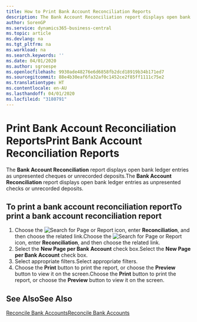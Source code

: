 ```yaml
---
title: How to Print Bank Account Reconciliation Reports
description: The Bank Account Reconciliation report displays open bank ledger entries as unpresented cheques or unrecorded deposits.
author: SorenGP
ms.service: dynamics365-business-central
ms.topic: article
ms.devlang: na
ms.tgt_pltfrm: na
ms.workload: na
ms.search.keywords: ''
ms.date: 04/01/2020
ms.author: sgroespe
ms.openlocfilehash: 9930ade48276e6d6858fb2dcd18919b34b171ed7
ms.sourcegitcommit: 88e4b30eaf6fa32af0c1452ce2f85ff1111c75e2
ms.translationtype: HT
ms.contentlocale: en-AU
ms.lasthandoff: 04/01/2020
ms.locfileid: "3180791"
---
```

# <a name="print-bank-account-reconciliation-reports"></a><span data-ttu-id="bea6b-103">Print Bank Account Reconciliation Reports</span><span class="sxs-lookup"><span data-stu-id="bea6b-103">Print Bank Account Reconciliation Reports</span></span>
<span data-ttu-id="bea6b-104">The **Bank Account Reconciliation** report displays open bank ledger entries as unpresented cheques or unrecorded deposits.</span><span class="sxs-lookup"><span data-stu-id="bea6b-104">The **Bank Account Reconciliation** report displays open bank ledger entries as unpresented checks or unrecorded deposits.</span></span>  

## <a name="to-print-a-bank-account-reconciliation-report"></a><span data-ttu-id="bea6b-105">To print a bank account reconciliation report</span><span class="sxs-lookup"><span data-stu-id="bea6b-105">To print a bank account reconciliation report</span></span>  

1.  <span data-ttu-id="bea6b-106">Choose the ![Search for Page or Report](../../media/ui-search/search_small.png "Search for Page or Report icon") icon, enter **Reconciliation**, and then choose the related link.</span><span class="sxs-lookup"><span data-stu-id="bea6b-106">Choose the ![Search for Page or Report](../../media/ui-search/search_small.png "Search for Page or Report icon") icon, enter **Reconciliation**, and then choose the related link.</span></span>  
2.  <span data-ttu-id="bea6b-107">Select the **New Page per Bank Account** check box.</span><span class="sxs-lookup"><span data-stu-id="bea6b-107">Select the **New Page per Bank Account** check box.</span></span>  
3.  <span data-ttu-id="bea6b-108">Select appropriate filters.</span><span class="sxs-lookup"><span data-stu-id="bea6b-108">Select appropriate filters.</span></span>  
4.  <span data-ttu-id="bea6b-109">Choose the **Print** button to print the report, or choose the **Preview** button to view it on the screen.</span><span class="sxs-lookup"><span data-stu-id="bea6b-109">Choose the **Print** button to print the report, or choose the **Preview** button to view it on the screen.</span></span>  

## <a name="see-also"></a><span data-ttu-id="bea6b-110">See Also</span><span class="sxs-lookup"><span data-stu-id="bea6b-110">See Also</span></span>  
[<span data-ttu-id="bea6b-111">Reconcile Bank Accounts</span><span class="sxs-lookup"><span data-stu-id="bea6b-111">Reconcile Bank Accounts</span></span>](../../bank-how-reconcile-bank-accounts-separately.md)
